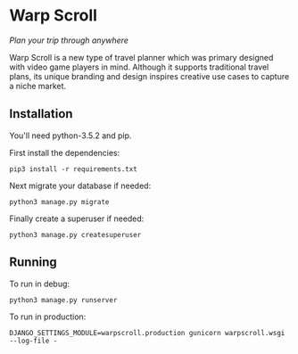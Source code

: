 # Warp Scroll
*Plan your trip through anywhere*

Warp Scroll is a new type of travel planner which was primary designed with video game players in mind.
Although it supports traditional travel plans, its unique branding and design inspires creative use cases to
capture a niche market.

## Installation

You'll need python-3.5.2 and pip.

First install the dependencies:

    pip3 install -r requirements.txt

Next migrate your database if needed:

    python3 manage.py migrate

Finally create a superuser if needed:

    python3 manage.py createsuperuser

## Running

To run in debug:

    python3 manage.py runserver

To run in production:

    DJANGO_SETTINGS_MODULE=warpscroll.production gunicorn warpscroll.wsgi --log-file -
